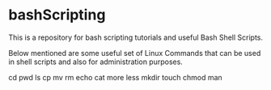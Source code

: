 # bashScripting

This is a repository for bash scripting tutorials and useful Bash Shell Scripts.

Below mentioned are some useful set of Linux Commands that can be used in shell scripts and also for administration purposes.




cd
pwd
ls
cp
mv
rm
echo
cat
more
less
mkdir
touch
chmod
man

